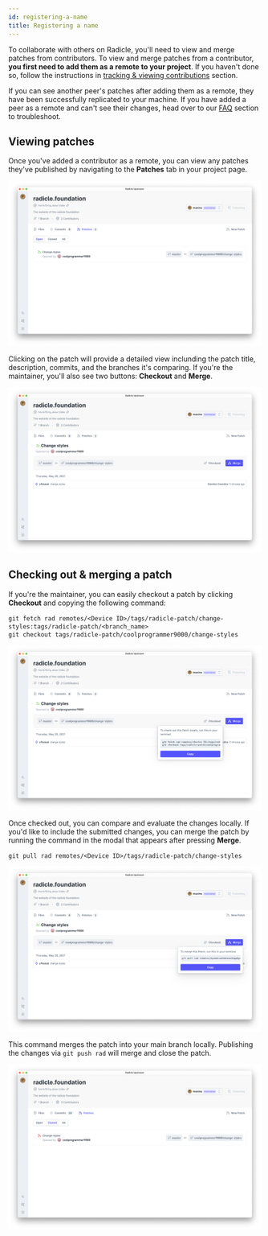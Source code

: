 ```yaml
---
id: registering-a-name
title: Registering a name
---
```


To collaborate with others on Radicle, you'll need to view and merge
patches from contributors. To view and merge patches from a contributor, **you
first need to add them as a remote to your project**. If you haven't done so,
follow the instructions in [tracking & viewing contributions][tv] section.

If you can see another peer's patches after adding them as a remote, they have been
successfully replicated to your machine. If you have added a peer as a remote
and can't see their changes, head over to our [FAQ][fq] section to troubleshoot.

## Viewing patches

Once you've added a contributor as a remote, you can view any patches they've published by navigating to the **Patches** tab in your project page.

![Patches][pa]

Clicking on the patch will provide a detailed
view inclunding the patch title, description, commits, and the branches it's
comparing. If you're the maintainer, you'll also see two buttons: **Checkout** and
**Merge**.


![PatchDetail][pd]

## Checking out & merging a patch

 If you're the maintainer, you can easily checkout a patch by clicking
 **Checkout** and copying the following command:

```
git fetch rad remotes/<Device ID>/tags/radicle-patch/change-styles:tags/radicle-patch/<branch_name>
git checkout tags/radicle-patch/coolprogrammer9000/change-styles
```


![PatchDetailCheckout][pdc]

Once checked out, you can compare and evaluate the changes locally. If you'd like to include the submitted changes, you can merge the patch by running the command in the modal that
appears after pressing **Merge**.

```
git pull rad remotes/<Device ID>/tags/radicle-patch/change-styles
```


![PatchDetailMerge][pdm]

This command merges the patch into your main branch locally. Publishing the changes via `git push rad` will merge and close the patch.

![PatchlistClosed][pc]

[tv]: using-radicle/tracking-and-viewing.md
[fq]: understanding-radicle/faq.md/#i-cant-find-a-project-on-the-network-or-see-a-peers-changes-what-should-i-do
[pa]: /img/patches.png
[pd]: /img/patch-detail.png
[pdc]: /img/patch-checkout.png
[pdm]: /img/patch-merge.png
[pc]: /img/patch-closed.png
